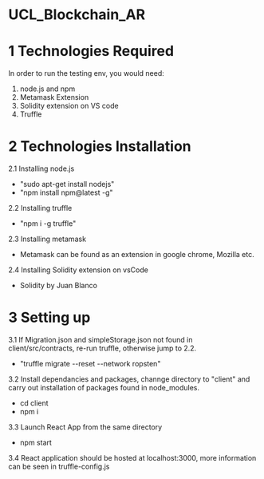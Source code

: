 # UCL_Blockchain_AR
# 1 Technologies Required
In order to run the testing env, you would need:  
1. node.js and npm  
2. Metamask Extension  
3. Solidity extension on VS code  
4. Truffle  

# 2 Technologies Installation
2.1 Installing node.js   
- "sudo apt-get install nodejs"  
- "npm install npm@latest -g"  

2.2 Installing truffle   
- "npm i -g truffle"  
  
2.3 Installing metamask  
- Metamask can be found as an extension in google chrome, Mozilla etc.  
  
2.4 Installing Solidity extension on vsCode  
- Solidity by Juan Blanco  
  
# 3 Setting up  
3.1 If Migration.json and simpleStorage.json not found in client/src/contracts, re-run truffle, otherwise jump to 2.2.  
- "truffle migrate --reset --network ropsten"  

3.2 Install dependancies and packages, channge directory to "client" and carry out installation of packages found in node_modules.  
- cd client  
- npm i  

3.3 Launch React App from the same directory   
- npm start    

3.4 React application should be hosted at localhost:3000, more information can be seen in truffle-config.js  
